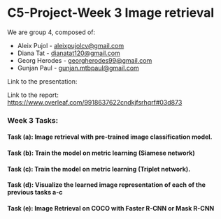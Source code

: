 # C5-Project-Week 3 Image retrieval

We are group 4, composed of:
- Aleix Pujol - aleixpujolcv@gmail.com
- Diana Tat - dianatat120@gmail.com
- Georg Herodes - georgherodes99@gmail.com
- Gunjan Paul - gunjan.mtbpaul@gmail.com

Link to the presentation: 

Link to the report: https://www.overleaf.com/9918637622cndkjfsrhqrf#03d873

### Week 3 Tasks:
#### Task (a): Image retrieval with pre-trained image classification model.

  
#### Task (b): Train the model on metric learning (Siamese network)


#### Task (c): Train the model on metric learning (Triplet network).


#### Task (d): Visualize the learned image representation of each of the previous tasks a-c


#### Task (e): Image Retrieval on COCO with Faster R-CNN or Mask R-CNN




